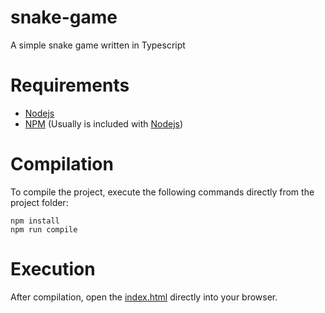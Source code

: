 # snake-game

A simple snake game written in Typescript

# Requirements

- [Nodejs](https://nodejs.org/es/)
- [NPM](https://www.npmjs.com/) (Usually is included with [Nodejs](https://nodejs.org/es/))

# Compilation

To compile the project, execute the following commands directly from the project folder:

```
npm install
npm run compile
```

# Execution

After compilation, open the [index.html](./index.html) directly into your browser.
